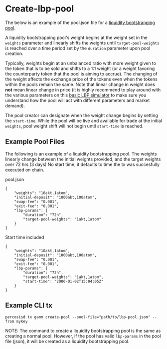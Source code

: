 # Create-lbp-pool

The below is an example of the pool.json file for a [liquidity
bootstrapping
pool](https://balancer.gitbook.io/balancer/guides/crp-tutorial/liquidity-bootstrapping).

A liquidity bootstrapping pool's weight begins at the weight set in the
`weights` parameter and linearly shifts the weights until
`target-pool-weights` is reached over a time period set by the
`duration` parameter upon pool creation.

Typically, weights begin at an unbalanced ratio with more weight given
to the token that is to be sold and shifts to a 1:1 weight (or a weight
favoring the counterparty token that the pool is aiming to accrue). The
changing of the weight affects the exchange price of the tokens even
when the tokens within the pools remain the same. Note that linear
change in weight does **not** mean linear change in price (it is highly
recommend to play around with the various parameters on this [basic LBP
simulator](https://docs.google.com/spreadsheets/d/1t6VsMJF8lh4xuH_rfPNdT5DM3nY4orF9KFOj2HdMmuY/edit#gid=1392289526)
to make sure you understand how the pool will act with different
parameters and market demand).

The pool creator can designate when the weight change begins by setting
the `start-time`. While the pool will be live and available for trade at
the initial `weights`, pool weight shift will not begin until
`start-time` is reached.

## Example Pool Files

The following is an example of a liquidity bootstrapping pool. The
weights linearly change between the initial weights provided, and the
target weights over 72 hrs (3 days) No start time, it defaults to time
the tx was succesfully executed on chain.

pool.json

``` {.json}
{
    "weights": "10akt,1atom",
    "initial-deposit": "1000akt,100atom",
    "swap-fee": "0.001",
    "exit-fee": "0.001",
    "lbp-params": {
        "duration": "72h",
        "target-pool-weights": "1akt,1atom"
    }
}
```

Start time included

``` {.json}
{
    "weights": "10akt,1atom",
    "initial-deposit": "1000akt,100atom",
    "swap-fee": "0.001",
    "exit-fee": "0.001",
    "lbp-params": {
        "duration": "72h",
        "target-pool-weights": "1akt,1atom",
        "start-time": "2006-01-02T15:04:05Z"
    }
}
```

## Example CLI tx

`percosisd tx gamm create-pool --pool-file="path/to/lbp-pool.json" --from myKey`

NOTE: The command to create a liquidity bootstrapping pool is the same
as creating a normal pool. However, if the pool has valid `lbp-params`
in the pool file (json), it will be created as a liquidity bootstrapping
pool.
